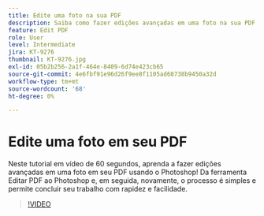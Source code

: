 ```yaml
---
title: Edite uma foto na sua PDF
description: Saiba como fazer edições avançadas em uma foto na sua PDF usando o Photoshop
feature: Edit PDF
role: User
level: Intermediate
jira: KT-9276
thumbnail: KT-9276.jpg
exl-id: 05b2b256-2a1f-464e-8409-6d74e423cb65
source-git-commit: 4e6fbf91e96d26f9ee8f1105ad68738b9450a32d
workflow-type: tm+mt
source-wordcount: '68'
ht-degree: 0%

---
```


# Edite uma foto em seu PDF

Neste tutorial em vídeo de 60 segundos, aprenda a fazer edições avançadas em uma foto em seu PDF usando o Photoshop! Da ferramenta Editar PDF ao Photoshop e, em seguida, novamente, o processo é simples e permite concluir seu trabalho com rapidez e facilidade.

>[!VIDEO](https://video.tv.adobe.com/v/338276?quality=12&learn=on&hidetitle=true)

